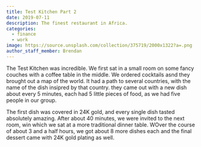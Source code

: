 ```yaml
---
title: Test Kitchen Part 2
date: 2019-07-11
description: The finest restaurant in Africa.
categories:
  - finance
  - work
image: https://source.unsplash.com/collection/375719/2000x1322?a=.png
author_staff_member: Brendan
---
```


The Test Kitchen was incredible. We first sat in a small room on some fancy couches with a coffee table in the middle. We ordered cocktails asnd they brought out a map of the world. It had a path to several countries, with the name of the dish insipred by that country. they came out with a new dish about every 5 minutes, each had 5 little pieces of food, as we had five people in our group. 

The first dish was covered in 24K gold, and every single dish tasted absolutely amazing. After about 40 minutes, we were invited to the next room, win which we sat at a more traditional dinner table. WOver the course of about 3 and a half hours, we got about 8 more dishes each and the final dessert came with 24K gold plating as well. 


